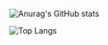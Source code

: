 ![Anurag's GitHub stats](https://github-readme-stats.vercel.app/api?username=qowldud&show_icons=true&theme=monokai)

![Top Langs](https://github-readme-stats.vercel.app/api/top-langs/?username=qowldud&layout=compact)
